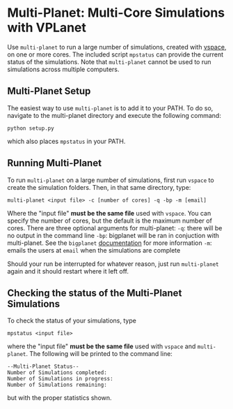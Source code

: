 # Multi-Planet: Multi-Core Simulations with VPLanet

Use `multi-planet` to run a large number of simulations, created with [vspace](../vspace>), on one or more cores.  The included script `mpstatus` can provide the current status of the simulations. Note that `multi-planet` cannot be used to run simulations across multiple computers.

## Multi-Planet Setup

The easiest way to use `multi-planet` is to add it to your PATH. To do so, navigate to the multi-planet directory and execute the following command:

```
python setup.py
```

which also places `mpstatus` in your PATH.

## Running Multi-Planet

To run `multi-planet` on a large number of simulations, first run `vspace` to create the simulation folders. Then, in that same directory, type:
```
multi-planet <input file> -c [number of cores] -q -bp -m [email]
```
Where the "input file" **must be the same file** used with `vspace`. You can specify the number of cores, but the default is the maximum number of cores.
There are three optional arguments for multi-planet:
 `-q`: there will be no output in the command line
 `-bp`: bigplanet will be ran in conjuction with multi-planet. See the `bigplanet` [documentation](https://github.com/VirtualPlanetaryLaboratory/vplanet/tree/master/bigplanet) for more information
 `-m`: emails the users at `email` when the simulations are complete

Should your run be interrupted for whatever reason, just run `multi-planet` again and it should restart where it left off.

## Checking the status of the Multi-Planet Simulations

To check the status of your simulations, type
```
mpstatus <input file>
```
where the "input file" **must be the same file** used with `vspace` and `multi-planet`.
The following will be printed to the command line:

```
--Multi-Planet Status--
Number of Simulations completed:
Number of Simulations in progress:
Number of Simulations remaining:
```
but with the proper statistics shown.
